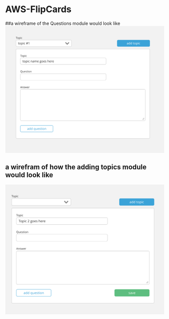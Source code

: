 # AWS-FlipCards

##a wireframe of the Questions module would look like
![alt text](wireframes/addingQuestions.png)
## a wirefram of how the adding topics module would look like
![alt text](wireframes/addingTopics.png)

